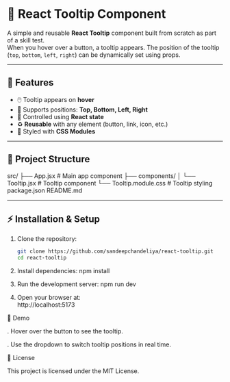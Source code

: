 # 🎯 React Tooltip Component

A simple and reusable **React Tooltip** component built from scratch as part of a skill test.  
When you hover over a button, a tooltip appears. The position of the tooltip (`top`, `bottom`, `left`, `right`) can be dynamically set using props.

---

## 🚀 Features

- 🖱️ Tooltip appears on **hover**
- 🎯 Supports positions: **Top, Bottom, Left, Right**
- 🔄 Controlled using **React state**
- ♻️ **Reusable** with any element (button, link, icon, etc.)
- 🎨 Styled with **CSS Modules**

---

## 📂 Project Structure

src/
├── App.jsx # Main app component
├── components/
│ └── Tooltip.jsx # Tooltip component
└── Tooltip.module.css # Tooltip styling
package.json
README.md


---

## ⚡ Installation & Setup

1. Clone the repository:
   ```bash
   git clone https://github.com/sandeepchandeliya/react-tooltip.git
   cd react-tooltip

2. Install dependencies:
   npm install

3. Run the development server:
   npm run dev

4. Open your browser at:      
   http://localhost:5173




🎥 Demo

. Hover over the button to see the tooltip.

. Use the dropdown to switch tooltip positions in real time.   


📜 License

  This project is licensed under the MIT License.
